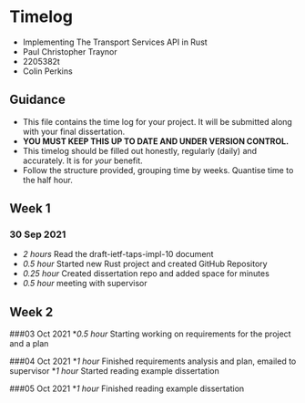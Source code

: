 # Timelog

* Implementing The Transport Services API in Rust
* Paul Christopher Traynor
* 2205382t
* Colin Perkins

## Guidance

* This file contains the time log for your project. It will be submitted along with your final dissertation.
* **YOU MUST KEEP THIS UP TO DATE AND UNDER VERSION CONTROL.**
* This timelog should be filled out honestly, regularly (daily) and accurately. It is for *your* benefit.
* Follow the structure provided, grouping time by weeks.  Quantise time to the half hour.

## Week 1

### 30 Sep 2021

* *2 hours* Read the draft-ietf-taps-impl-10 document 
* *0.5 hour* Started new Rust project and created GitHub Repository 
* *0.25 hour* Created dissertation repo and added space for minutes   
* *0.5 hour* meeting with supervisor

## Week 2

###03 Oct 2021
**0.5 hour* Starting working on requirements for the project and a plan 

###04 Oct 2021
**1 hour* Finished requirements analysis and plan, emailed to supervisor
**1 hour* Started reading example dissertation

###05 Oct 2021
**1 hour* Finished reading example dissertation
